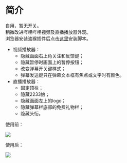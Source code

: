 # 简介

自用，暂无开关。<br />
稍微改进哔哩哔哩视频及直播播放器外观。<br />
浏览器安装油猴插件后点击[这里](https://github.com/xiaomaofeimao/bilibili_player_looks/raw/master/bilibili_player_looks.user.js)安装脚本。<br />

- 视频播放器：<br />
    - 隐藏画面右上角关注和反馈键；<br />
    - 隐藏暂停时画面上的暂停按钮；<br />
    - 改变弹幕开关键样式；<br />
    - 弹幕发送键只在弹幕文本框有焦点或文字时有颜色。<br />
- 直播播放器：<br />
    - 固定顶栏；<br />
    - 隐藏2233娘；<br />
    - 隐藏画面左上的logo；<br />
    - 隐藏弹幕栏底部的免费礼物栏；<br />
    - 隐藏头衔。<br />

<p>使用前：</p>
<img src="http://wx3.sinaimg.cn/mw690/87155711ly1g1yv2nqj71j20ru0h5abr.jpg">
<p>使用后：</p>
<img src="http://wx1.sinaimg.cn/mw690/87155711ly1g1yv2r4nrnj20rx0h9abr.jpg">
